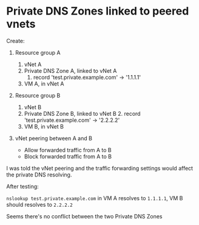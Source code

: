# Private DNS Zones linked to peered vnets

Create:

1. Resource group A
    1. vNet A
    1. Private DNS Zone A, linked to vNet A
        1. record 'test.private.example.com' -> '1.1.1.1'
    1. VM A, in vNet A

1. Resource group B
    1. vNet B
    1. Private DNS Zone B, linked to vNet B
        2. record 'test.private.example.com' -> '2.2.2.2'
    1. VM B, in vNet B

3. vNet peering between A and B
    - Allow forwarded traffic from A to B
    - Block forwarded traffic from A to B

I was told the vNet peering and the traffic forwarding settings would affect the private DNS resolving.

After testing:

`nslookup test.private.example.com` in VM A resolves to `1.1.1.1`,
VM B should resolves to `2.2.2.2`

Seems there's no conflict between the two Private DNS Zones
